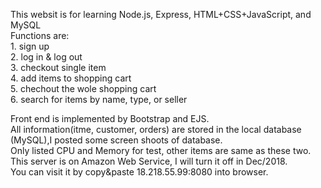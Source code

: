 This websit is for learning Node.js, Express, HTML+CSS+JavaScript, and MySQL  
Functions are:   
               1. sign up  
               2. log in & log out  
               3. checkout single item  
               4. add items to shopping cart  
               5. chechout the wole shopping cart  
               6. search for items by name, type, or seller  

Front end is implemented by Bootstrap and EJS.  
All information(itme, customer, orders) are stored in the local database (MySQL),I posted some screen shoots of database.  
Only listed CPU and Memory for test, other items are same as these two.  
This server is on Amazon Web Service, I will turn it off in Dec/2018.  
You can visit it by copy&paste 18.218.55.99:8080 into browser.  
